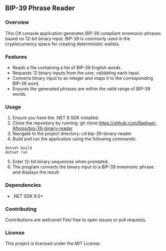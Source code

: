 ## BIP-39 Phrase Reader

### Overview
This C# console application generates BIP-39 compliant mnemonic phrases based on 12-bit binary input. BIP-39 is commonly used in the cryptocurrency space for creating deterministic wallets.

### Features
- Reads a file containing a list of BIP-39 English words.
- Requests 12 binary inputs from the user, validating each input.
- Converts binary input to an integer and maps it to the corresponding BIP-39 word.
- Ensures the generated phrases are within the valid range of BIP-39 words.

### Usage
1. Ensure you have the .NET 8 SDK installed.
2. Clone the repository by running: git clone https://github.com/Raphael-Afonso/bip-39-binary-reader
3. Navigate to the project directory: cd bip-39-binary-reader
4. Build and run the application using the following commands:
```
dotnet build
dotnet run
```
5. Enter 12-bit binary sequences when prompted.
6. The program converts the binary input to a BIP-39 mnemonic phrase and displays the result.

### Dependencies
- .NET SDK 8.0+

### Contributing
Contributions are welcome! Feel free to open issues or pull requests.

### License
This project is licensed under the MIT License.